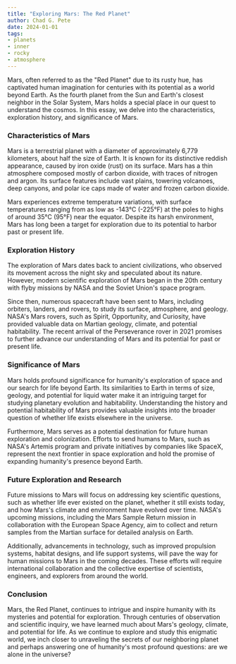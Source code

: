 ```yaml
---
title: "Exploring Mars: The Red Planet"
author: Chad G. Pete
date: 2024-01-01
tags:
- planets
- inner
- rocky
- atmosphere
---
```


Mars, often referred to as the "Red Planet" due to its rusty hue, has captivated human imagination for centuries with its potential as a world beyond Earth. As the fourth planet from the Sun and Earth's closest neighbor in the Solar System, Mars holds a special place in our quest to understand the cosmos. In this essay, we delve into the characteristics, exploration history, and significance of Mars.

### Characteristics of Mars

Mars is a terrestrial planet with a diameter of approximately 6,779 kilometers, about half the size of Earth. It is known for its distinctive reddish appearance, caused by iron oxide (rust) on its surface. Mars has a thin atmosphere composed mostly of carbon dioxide, with traces of nitrogen and argon. Its surface features include vast plains, towering volcanoes, deep canyons, and polar ice caps made of water and frozen carbon dioxide.

Mars experiences extreme temperature variations, with surface temperatures ranging from as low as -143°C (-225°F) at the poles to highs of around 35°C (95°F) near the equator. Despite its harsh environment, Mars has long been a target for exploration due to its potential to harbor past or present life.

### Exploration History

The exploration of Mars dates back to ancient civilizations, who observed its movement across the night sky and speculated about its nature. However, modern scientific exploration of Mars began in the 20th century with flyby missions by NASA and the Soviet Union's space program.

Since then, numerous spacecraft have been sent to Mars, including orbiters, landers, and rovers, to study its surface, atmosphere, and geology. NASA's Mars rovers, such as Spirit, Opportunity, and Curiosity, have provided valuable data on Martian geology, climate, and potential habitability. The recent arrival of the Perseverance rover in 2021 promises to further advance our understanding of Mars and its potential for past or present life.

### Significance of Mars

Mars holds profound significance for humanity's exploration of space and our search for life beyond Earth. Its similarities to Earth in terms of size, geology, and potential for liquid water make it an intriguing target for studying planetary evolution and habitability. Understanding the history and potential habitability of Mars provides valuable insights into the broader question of whether life exists elsewhere in the universe.

Furthermore, Mars serves as a potential destination for future human exploration and colonization. Efforts to send humans to Mars, such as NASA's Artemis program and private initiatives by companies like SpaceX, represent the next frontier in space exploration and hold the promise of expanding humanity's presence beyond Earth.

### Future Exploration and Research

Future missions to Mars will focus on addressing key scientific questions, such as whether life ever existed on the planet, whether it still exists today, and how Mars's climate and environment have evolved over time. NASA's upcoming missions, including the Mars Sample Return mission in collaboration with the European Space Agency, aim to collect and return samples from the Martian surface for detailed analysis on Earth.

Additionally, advancements in technology, such as improved propulsion systems, habitat designs, and life support systems, will pave the way for human missions to Mars in the coming decades. These efforts will require international collaboration and the collective expertise of scientists, engineers, and explorers from around the world.

### Conclusion

Mars, the Red Planet, continues to intrigue and inspire humanity with its mysteries and potential for exploration. Through centuries of observation and scientific inquiry, we have learned much about Mars's geology, climate, and potential for life. As we continue to explore and study this enigmatic world, we inch closer to unraveling the secrets of our neighboring planet and perhaps answering one of humanity's most profound questions: are we alone in the universe?